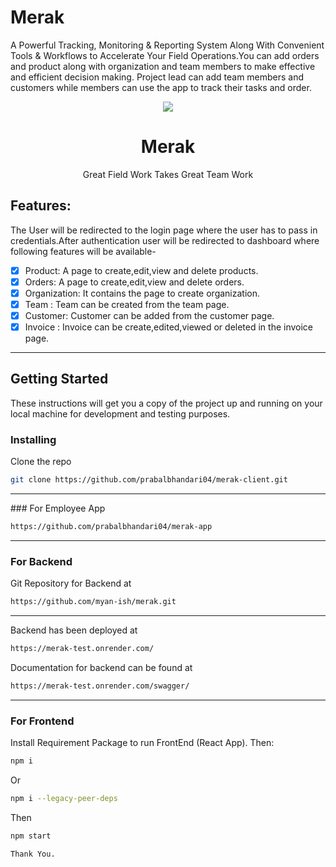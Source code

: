 # Merak
A Powerful Tracking, Monitoring & Reporting System Along With Convenient Tools & Workflows to Accelerate Your Field Operations.You can add orders and product along with organization and team members to make effective and efficient decision making. Project lead can add team members and customers while members can use the app to track their tasks and order.
<p align="center">
<img src="https://github.com/prabalbhandari04/merak-client/blob/main/public/assets/Logo2x.png">
<h1 align="center">
   Merak
  </h1>
  
<p align="center"> Great Field Work Takes Great Team Work</p>
</p>


## Features:

The User will be redirected to the login page where the user has to pass in credentials.After authentication user will be redirected to dashboard where following features will be available- 

- [x] Product: A page to create,edit,view and delete products.
- [x] Orders: A page to create,edit,view and delete orders. 
- [x] Organization: It contains the page to create organization.
- [x] Team : Team can be created from the team page.
- [x] Customer: Customer can be added from the customer page. 
- [x] Invoice : Invoice can be create,edited,viewed or deleted in the invoice page.

<hr>

## Getting Started

These instructions will get you a copy of the project up and running on your local machine for development and testing purposes.

### Installing

Clone the repo
   ```sh
   git clone https://github.com/prabalbhandari04/merak-client.git
   ```
   
  <hr>
### For Employee App

```sh
https://github.com/prabalbhandari04/merak-app
```
<hr>

### For Backend

Git Repository for Backend at 

```sh
https://github.com/myan-ish/merak.git 
```
<hr>

Backend has been deployed at 

```sh
https://merak-test.onrender.com/
```

Documentation for backend can be found at

```sh
https://merak-test.onrender.com/swagger/
```

<hr> 

### For Frontend



Install Requirement Package to run FrontEnd (React App). Then:
 
   ```sh
   npm i 
   ```
Or 
```sh
npm i --legacy-peer-deps
```
Then
   ```sh
   npm start
   ```

```Thank You.```
